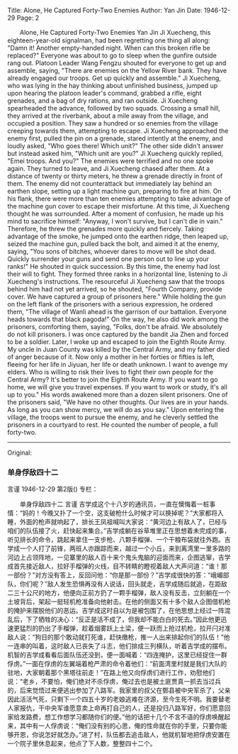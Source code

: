 Title: Alone, He Captured Forty-Two Enemies
Author: Yan Jin
Date: 1946-12-29
Page: 2

　　Alone, He Captured Forty-Two Enemies
    Yan Jin
    Ji Xuecheng, this eighteen-year-old signalman, had been regretting one thing all along: "Damn it! Another empty-handed night. When can this broken rifle be replaced?" Everyone was about to go to sleep when the gunfire outside rang out. Platoon Leader Wang Fengzu shouted for everyone to get up and assemble, saying, "There are enemies on the Yellow River bank. They have already engaged our troops. Get up quickly and assemble." Ji Xuecheng, who was lying in the hay thinking about unfinished business, jumped up upon hearing the platoon leader's command, grabbed a rifle, eight grenades, and a bag of dry rations, and ran outside. Ji Xuecheng spearheaded the advance, followed by two squads. Crossing a small hill, they arrived at the riverbank, about a mile away from the village, and occupied a position. They saw a hundred or so enemies from the village creeping towards them, attempting to escape. Ji Xuecheng approached the enemy first, pulled the pin on a grenade, stared intently at the enemy, and loudly asked, "Who goes there! Which unit?" The other side didn't answer but instead asked him, "Which unit are you?" Ji Xuecheng quickly replied, "Emei troops. And you?" The enemies were terrified and no one spoke again. They turned to leave, and Ji Xuecheng chased after them. At a distance of twenty or thirty meters, he threw a grenade directly in front of them. The enemy did not counterattack but immediately lay behind an earthen slope, setting up a light machine gun, preparing to fire at him. On his flank, there were more than ten enemies attempting to take advantage of the machine gun cover to escape their misfortune. At this time, Ji Xuecheng thought he was surrounded. After a moment of confusion, he made up his mind to sacrifice himself: "Anyway, I won't survive, but I can't die in vain." Therefore, he threw the grenades more quickly and fiercely. Taking advantage of the smoke, he jumped onto the earthen ridge, then leaped up, seized the machine gun, pulled back the bolt, and aimed it at the enemy, saying, "You sons of bitches, whoever dares to move will be shot dead. Quickly surrender your guns and send one person out to line up your ranks!" He shouted in quick succession. By this time, the enemy had lost their will to fight. They formed three ranks in a horizontal line, listening to Ji Xuecheng's instructions. The resourceful Ji Xuecheng saw that the troops behind him had not yet arrived, so he shouted, "Fourth Company, provide cover. We have captured a group of prisoners here." While holding the gun on the left flank of the prisoners with a serious expression, he ordered them, "The village of Wanli ahead is the garrison of our battalion. Everyone heads towards that black pagoda!" On the way, he also did work among the prisoners, comforting them, saying, "Folks, don't be afraid. We absolutely do not kill prisoners. I was once captured by the bandit Jia Zhen and forced to be a soldier. Later, I woke up and escaped to join the Eighth Route Army. My uncle in Juan County was killed by the Central Army, and my father died of anger because of it. Now only a mother in her forties or fifties is left, fleeing for her life in Jiyuan, her life or death unknown. I want to avenge my elders. Who is willing to risk their lives to fight their own people for the Central Army? It's better to join the Eighth Route Army. If you want to go home, we will give you travel expenses. If you want to work or study, it's all up to you." His words awakened more than a dozen silent prisoners. One of the prisoners said, "We have no other thoughts. Our lives are in your hands. As long as you can show mercy, we will do as you say." Upon entering the village, the troops went to pursue the enemy, and he cleverly settled the prisoners in a courtyard to rest. He counted the number of people, a full forty-two.



<hr /> 

Original: 


### 单身俘敌四十二
言谨
1946-12-29
第2版()
专栏：

　　单身俘敌四十二
    言谨
    吉学成这个十八岁的通讯员，一直在懊悔着一桩事情：“妈的！今晚又扑了一个空，这支破枪什么时候才可以换掉呢？”大家都将入睡，外面的枪声就响起了，排长王凤祖喊叫大家说：“黄河边上有敌人了，已经与咱们的队伍接了火，赶快起来集合。”吉学成躺在谷草堆里正在思想着未完成的事，听见排长的命令，跳起来拿住一支步枪、八颗手榴弹、一个干粮布袋就往外跑。吉学成一个人打了前锋，两班人亦跟踪而来，越过一个小丘，来到离湾里一里多路的河边上占领阵地，一见寨里的敌人百十来个鬼头鬼脑的迎面而来，企图逃窜，吉学成首先接近敌人，拉好手榴弹的火线，目不转睛的瞪视着敌人大声问道：“谁！那一部份？”对方没有答上，反回问他：“你是那一部份？”吉学成很快的答：“峨嵋部队，你们呢？”敌人发生恐惧再没有人说话，回头就走，吉学成随后就追，在距敌二三十公尺的地方，他便向正前方扔了一颗手榴弹，敌人没有反击，立刻躺在一个土坡背后，架起一挺轻机枪准备向他射击。在他的侧面又有十多个敌人企图借机枪的掩护来摆脱他们的恶运。吉学成这时自以为是被包围了，在他思想上经过一阵混乱后，下了牺牲的决心：“反正是活不成了，但我却不能白白的死去。”因此他更迅速更猛烈的扔出了手榴弹，趁着烟雾跃上土梁，便一跃而上抢过机枪，拉开闩对准敌人说：“狗日的那个敢动就打死谁，赶快缴枪，推一人出来排起你们的队伍！”他一连串的叫着，这时敌人已丧失了斗志，他们排成三列横队，听着吉学成的摆布。机智的吉学成看看后面队伍还没到，便一面喊着：“四连掩护，这里已经捉住一群俘虏。”一面在俘虏的左翼端着枪严肃的命令着他们：“前面湾里村就是我们大队的驻地，大家朝着那个黑塔往前走！”在路上他又向俘虏们进行工作，劝慰他们说：“老乡，不要怕，俺们绝对不杀俘虏，俺过去也是被土匪贾真一抓去当过兵的，后来觉悟过来便逃出参加了八路军。我家里的叔父在鄄县被中央军杀了，父亲因此活活气死，只剩下一个四五十岁的老娘逃难在济源，至今生死不明。我要替老人家报仇，干中央军谁愿意卖上命再打自己的人，还是投归八路军好，你们愿意回家给发路费，想工作想学习都随你们的便。”他的话把十几个不言不语的俘虏唤醒起来，其中有一人俘虏说：“俺们没有别的心思，俺的性命就在你的手里，只要你能够开恩，你说怎好就怎办。”进了村，队伍都去追击敌人，他就机智地把俘虏安置在一个院子里休息起来，他点了下人数，整整四十二个。
